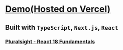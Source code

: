 # [Demo(Hosted on Vercel)](https://r18-gg.vercel.app/)

## Built with `TypeScript`, `Next.js`, `React`

### [Pluralsight - React 18 Fundamentals](https://app.pluralsight.com/library/courses/react-18-fundamentals/table-of-contents)
